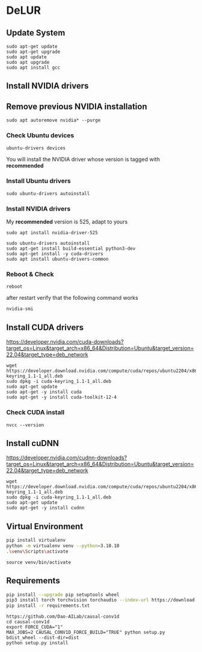 # DeLUR
## Update System
```
sudo apt-get update
sudo apt-get upgrade 
sudo apt update
sudo apt upgrade 
sudo apt install gcc
```
## Install NVIDIA drivers
## Remove previous NVIDIA installation
```shell
sudo apt autoremove nvidia* --purge
```

### Check Ubuntu devices
```shell
ubuntu-drivers devices
```
You will install the NVIDIA driver whose version is tagged with __recommended__


### Install Ubuntu drivers
```shell
sudo ubuntu-drivers autoinstall
```

### Install NVIDIA drivers
My __recommended__ version is 525, adapt to yours

```shell
sudo apt install nvidia-driver-525
```
```shell
sudo ubuntu-drivers autoinstall
sudo apt-get install build-essential python3-dev
sudo apt-get install -y cuda-drivers
sudo apt install ubuntu-drivers-common
```
### Reboot & Check
```shell
reboot
```
after restart verify that the following command works
```shell
nvidia-smi
```

## Install CUDA drivers
https://developer.nvidia.com/cuda-downloads?target_os=Linux&target_arch=x86_64&Distribution=Ubuntu&target_version=22.04&target_type=deb_network
```shell
wget https://developer.download.nvidia.com/compute/cuda/repos/ubuntu2204/x86_64/cuda-keyring_1.1-1_all.deb
sudo dpkg -i cuda-keyring_1.1-1_all.deb
sudo apt-get update
sudo apt-get -y install cuda
sudo apt-get -y install cuda-toolkit-12-4
```
### Check CUDA install
```shell
nvcc --version
```

## Install cuDNN
https://developer.nvidia.com/cudnn-downloads?target_os=Linux&target_arch=x86_64&Distribution=Ubuntu&target_version=22.04&target_type=deb_network
```shell
wget https://developer.download.nvidia.com/compute/cuda/repos/ubuntu2204/x86_64/cuda-keyring_1.1-1_all.deb
sudo dpkg -i cuda-keyring_1.1-1_all.deb
sudo apt-get update
sudo apt-get -y install cudnn
```


## Virtual Environment
```bash
pip install virtualenv
python -m virtualenv venv --python=3.10.10
.\venv\Scripts\activate
```
```
source venv/bin/activate
```
## Requirements
```bash
pip install --upgrade pip setuptools wheel
pip3 install torch torchvision torchaudio --index-url https://download.pytorch.org/whl/cu118
pip install -r requirements.txt
```
```
https://github.com/Dao-AILab/causal-conv1d
cd causal-conv1d
export FORCE_CUDA="1"
MAX_JOBS=2 CAUSAL_CONV1D_FORCE_BUILD="TRUE" python setup.py bdist_wheel --dist-dir=dist
python setup.py install
```
